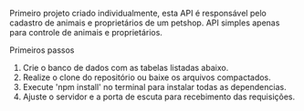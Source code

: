 Primeiro projeto criado individualmente, esta API é responsável pelo cadastro de animais e proprietários de um petshop. API simples apenas para controle de animais e proprietários. 

Primeiros passos

1. Crie o banco de dados com as tabelas listadas abaixo.
2. Realize o clone do repositório ou baixe os arquivos compactados.
3. Execute 'npm install' no terminal para instalar todas as dependencias.
4. Ajuste o servidor e a porta de escuta para recebimento das requisições.
